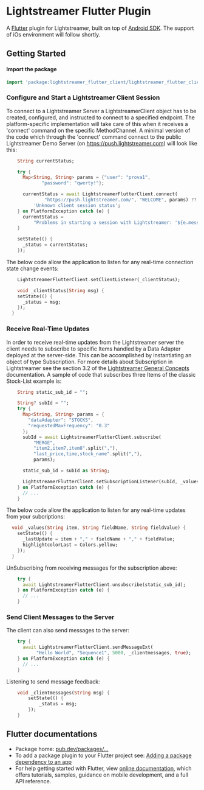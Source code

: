 # Lightstreamer Flutter Plugin

A [Flutter](https://flutter.dev/) plugin for Lightstreamer, built on top of [Android SDK](https://github.com/Lightstreamer/Lightstreamer-lib-client-java).
The support of iOs environment will follow shortly.

## Getting Started

#### Import the package

```dart
import 'package:lightstreamer_flutter_client/lightstreamer_flutter_client.dart';
```

### Configure and Start a Lightstreamer Client Session

To connect to a Lightstreamer Server a LightstreamerClient object has to be created, configured, and instructed to connect to a specified endpoint. The platform-specific implementation will take care of this when it receives a 'connect' command on the specific MethodChannel. A minimal version of the code which through the 'connect' command connect to the public Lightstreamer Demo Server (on https://push.lightstreamer.com) will look like this:

```dart
    String currentStatus;

    try {
      Map<String, String> params = {"user": "prova1", 
             "password": "qwerty!"};

      currentStatus = await LightstreamerFlutterClient.connect(
              "https://push.lightstreamer.com/", "WELCOME", params) ??
          'Unknown client session status';
    } on PlatformException catch (e) {
      currentStatus =
          "Problems in starting a session with Lightstreamer: '${e.message}' .";
    }

    setState(() {
      _status = currentStatus;
    });
```
The below code allow the application to listen for any real-time connection state change events:

```dart
    LightstreamerFlutterClient.setClientListener(_clientStatus);

    void _clientStatus(String msg) {
    setState(() {
      _status = msg;
    });
  }
```

### Receive Real-Time Updates

In order to receive real-time updates from the Lightstreamer server the client needs to subscribe to specific Items handled by a Data Adapter deployed at the server-side. This can be accomplished by instantiating an object of type Subscription. For more details about Subscription in Lightstreamer see the section 3.2 of the [Lightstreamer General Concepts](https://lightstreamer.com/docs/ls-server/latest/General%20Concepts.pdf) documentation. A sample of code that subscribes three Items of the classic Stock-List example is:

```dart
    String static_sub_id = "";

    String? subId = "";
    try {
      Map<String, String> params = {
        "dataAdapter": "STOCKS",
        "requestedMaxFrequency": "0.3"
      };
      subId = await LightstreamerFlutterClient.subscribe(
          "MERGE",
          "item2,item7,item8".split(","),
          "last_price,time,stock_name".split(","),
          params);

      static_sub_id = subId as String;

      LightstreamerFlutterClient.setSubscriptionListener(subId, _values);
    } on PlatformException catch (e) {
      // ...
    }
```

The below code allow the application to listen for any real-time updates from your subcriptions:

```dart
  void _values(String item, String fieldName, String fieldValue) {
    setState(() {
      _lastUpdate = item + "," + fieldName + "," + fieldValue;
      highlightcolorLast = Colors.yellow;
    });
  }
```

UnSubscribing from receiving messages for the subscription above:

```dart
    try {
      await LightstreamerFlutterClient.unsubscribe(static_sub_id);
    } on PlatformException catch (e) {
      // ...
    }
```

### Send Client Messages to the Server

The client can also send messages to the server:

```dart
    try {
      await LightstreamerFlutterClient.sendMessageExt(
           "Hello World", "Sequence1", 5000, _clientmessages, true);
    } on PlatformException catch (e) {
      // ...
    }
```

Listening to send message feedback:

```dart
    void _clientmessages(String msg) {
        setState(() {
            _status = msg;
        });
    }
```


## Flutter documentations

 - Package home: [pub.dev/packages/...]()
 - To add a package plugin to your Flutter project see: [Adding a package dependency to an app](https://flutter.dev/docs/development/packages-and-plugins/using-packages#adding-a-package-dependency-to-an-app)
 - For help getting started with Flutter, view
[online documentation](https://flutter.dev/docs), which offers tutorials,
samples, guidance on mobile development, and a full API reference.

